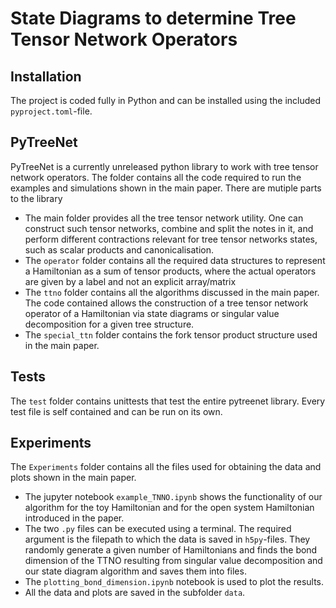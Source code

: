 # State Diagrams to determine Tree Tensor Network Operators
## Installation
The project is coded fully in Python and can be installed using the included `pyproject.toml`-file.

## PyTreeNet
PyTreeNet is a currently unreleased python library to work with tree tensor network operators. The folder contains all the code required to run the examples and simulations shown in the main paper. There are mutiple parts to the library
- The main folder provides all the tree tensor network utility. One can construct such tensor networks, combine and split the notes in it, and perform different contractions relevant for tree tensor networks states, such as scalar products and canonicalisation.
- The `operator` folder contains all the required data structures to represent a Hamiltonian as a sum of tensor products, where the actual operators are given by a label and not an explicit array/matrix
- The `ttno` folder contains all the algorithms discussed in the main paper. The code contained allows the construction of a tree tensor network operator of a Hamiltonian via state diagrams or singular value decomposition for a given tree structure.
- The `special_ttn` folder contains the fork tensor product structure used in the main paper.

## Tests
The `test` folder contains unittests that test the entire pytreenet library. Every test file is self contained and can be run on its own.

## Experiments
The `Experiments` folder contains all the files used for obtaining the data and plots shown in the main paper.
- The jupyter notebook `example_TNNO.ipynb` shows the functionality of our algorithm for the toy Hamiltonian and for the open system Hamiltonian introduced in the paper.
- The two `.py` files can be executed using a terminal. The required argument is the filepath to which the data is saved in `h5py`-files. They randomly generate a given number of Hamiltonians and finds the bond dimension of the TTNO resulting from singular value decomposition and our state diagram algorithm and saves them into files.
- The `plotting_bond_dimension.ipynb` notebook is used to plot the results.
- All the data and plots are saved in the subfolder `data`.
